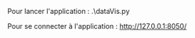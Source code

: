 Pour lancer l'application : 
.\dataVis.py

Pour se connecter à l'application :
http://127.0.0.1:8050/